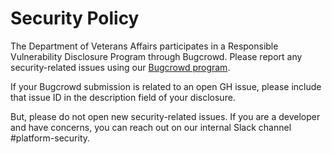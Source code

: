 # Security Policy

The Department of Veterans Affairs participates in a Responsible Vulnerability
Disclosure Program through Bugcrowd. Please report any security-related issues
using our [Bugcrowd program](https://bugcrowd.com/va-vdp).

If your Bugcrowd submission is related to an open GH issue, please include that
issue ID in the description field of your disclosure.

But, please do not open new security-related issues. If you are a developer and
have concerns, you can reach out on our internal Slack channel
#platform-security.
